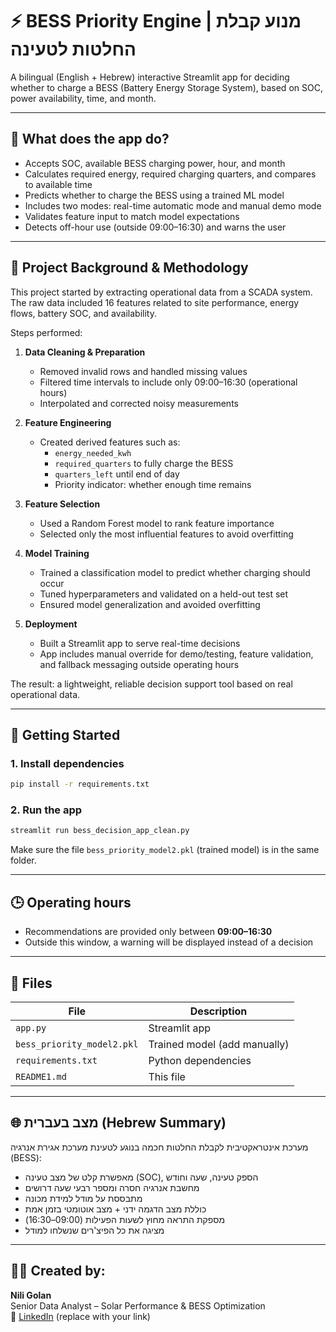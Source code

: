 
# ⚡ BESS Priority Engine | מנוע קבלת החלטות לטעינה

A bilingual (English + Hebrew) interactive Streamlit app for deciding whether to charge a BESS (Battery Energy Storage System), based on SOC, power availability, time, and month.

---

## 🧠 What does the app do?

- Accepts SOC, available BESS charging power, hour, and month
- Calculates required energy, required charging quarters, and compares to available time
- Predicts whether to charge the BESS using a trained ML model
- Includes two modes: real-time automatic mode and manual demo mode
- Validates feature input to match model expectations
- Detects off-hour use (outside 09:00–16:30) and warns the user

---

## 🔬 Project Background & Methodology

This project started by extracting operational data from a SCADA system. The raw data included 16 features related to site performance, energy flows, battery SOC, and availability.

Steps performed:

1. **Data Cleaning & Preparation**
   - Removed invalid rows and handled missing values
   - Filtered time intervals to include only 09:00–16:30 (operational hours)
   - Interpolated and corrected noisy measurements

2. **Feature Engineering**
   - Created derived features such as:
     - `energy_needed_kwh`
     - `required_quarters` to fully charge the BESS
     - `quarters_left` until end of day
     - Priority indicator: whether enough time remains

3. **Feature Selection**
   - Used a Random Forest model to rank feature importance
   - Selected only the most influential features to avoid overfitting

4. **Model Training**
   - Trained a classification model to predict whether charging should occur
   - Tuned hyperparameters and validated on a held-out test set
   - Ensured model generalization and avoided overfitting

5. **Deployment**
   - Built a Streamlit app to serve real-time decisions
   - App includes manual override for demo/testing, feature validation, and fallback messaging outside operating hours

The result: a lightweight, reliable decision support tool based on real operational data.

---

## 🚀 Getting Started

### 1. Install dependencies

```bash
pip install -r requirements.txt
```

### 2. Run the app

```bash
streamlit run bess_decision_app_clean.py
```

Make sure the file `bess_priority_model2.pkl` (trained model) is in the same folder.

---

## 🕒 Operating hours

- Recommendations are provided only between **09:00–16:30**
- Outside this window, a warning will be displayed instead of a decision

---

## 📂 Files

| File | Description |
|------|-------------|
| `app.py` | Streamlit app |
| `bess_priority_model2.pkl` | Trained model (add manually) |
| `requirements.txt` | Python dependencies |
| `README1.md` | This file |

---

## 🌐 מצב בעברית (Hebrew Summary)

מערכת אינטראקטיבית לקבלת החלטות חכמה בנוגע לטעינת מערכת אגירת אנרגיה (BESS):

- מאפשרת קלט של מצב טעינה (SOC), הספק טעינה, שעה וחודש
- מחשבת אנרגיה חסרה ומספר רבעי שעה דרושים
- מתבססת על מודל למידת מכונה
- כוללת מצב הדגמה ידני + מצב אוטומטי בזמן אמת
- מספקת התראה מחוץ לשעות הפעילות (09:00–16:30)
- מציגה את כל הפיצ'רים שנשלחו למודל

---

## 👩‍💻 Created by:

**Nili Golan**  
Senior Data Analyst – Solar Performance & BESS Optimization  
📧 [LinkedIn](https://www.linkedin.com) (replace with your link)
